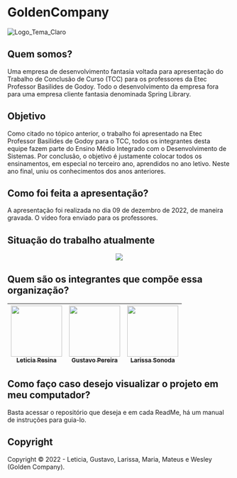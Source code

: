 # GoldenCompany

![Logo_Tema_Claro](https://user-images.githubusercontent.com/80417466/205511930-1ba24e9f-325b-457f-9e9f-2447ac8d2471.png)


## Quem somos?

Uma empresa de desenvolvimento fantasia voltada para apresentação do Trabalho de Conclusão de Curso (TCC) para os professores da Etec Professor Basilides de Godoy. Todo o desenvolvimento da empresa fora para uma empresa cliente fantasia denominada Spring Library.

## Objetivo 

Como citado no tópico anterior, o trabalho foi apresentado na Etec Professor Basilides de Godoy para o TCC, todos os integrantes desta equipe fazem parte do Ensino Médio Integrado com o Desenvolvimento de Sistemas. Por conclusão, o objetivo é justamente colocar todos os ensinamentos, em especial no terceiro ano, aprendidos no ano letivo. Neste ano final, uniu os conhecimentos dos anos anteriores. 

## Como foi feita a apresentação?

A apresentação foi realizada no dia 09 de dezembro de 2022, de maneira gravada. O vídeo fora enviado para os professores. 

## Situação do trabalho atualmente 

<p align = "center">
<img src="http://img.shields.io/static/v1?label=STATUS&message=CONCLUIDO&color=GREEN&style=for-the-badge"/>
</p>

## Quem são os integrantes que compõe essa organização?

| [<img src="https://avatars.githubusercontent.com/u/80417466?v=4" width=115><br><sub>Leticia Resina</sub>](https://github.com/letyresina) | [<img src="https://avatars.githubusercontent.com/u/82532010?v=4" width=115><br><sub>Gustavo Pereira</sub>](https://github.com/PereiraGus) | [<img src="https://avatars.githubusercontent.com/u/82535458?v=4" width=115><br><sub>Larissa Sonoda</sub>](https://github.com/LarissaSonoda) |
| :---: | :---: | :---: 

## Como faço caso desejo visualizar o projeto em meu computador?

Basta acessar o repositório que deseja e em cada ReadMe, há um manual de instruções para guia-lo. 

## Copyright 

Copyright ©️ 2022 - Leticia, Gustavo, Larissa, Maria, Mateus e Wesley (Golden Company).
